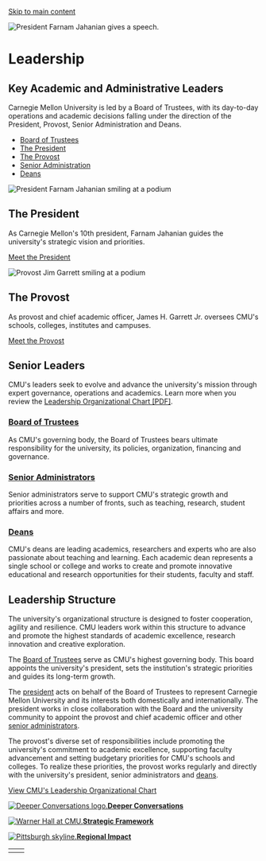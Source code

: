 [Skip to main content](https://www.cmu.edu/leadership#main-content)

![President Farnam Jahanian gives a speech.](https://www.cmu.edu/sites/default/files/styles/large_hero_1920x1080/public/2025-05/Screenshot%202024-12-09%20at%2011.11.01%E2%80%AFAM%201.jpg.webp?itok=I98A7gpF)

# Leadership

## Key Academic and Administrative Leaders

Carnegie Mellon University is led by a Board of Trustees, with its day-to-day operations and academic decisions falling under the direction of the President, Provost, Senior Administration and Deans.

- [Board of Trustees](https://www.cmu.edu/leadership/board)
- [The President](https://www.cmu.edu/leadership/president)
- [The Provost](https://www.cmu.edu/leadership/the-provost)
- [Senior Administration](https://www.cmu.edu/leadership/senior-admin)
- [Deans](https://www.cmu.edu/leadership/deans)

![President Farnam Jahanian smiling at a podium](https://www.cmu.edu/sites/default/files/styles/large_box_800_x_600/public/2025-06/presidents_welcome_900x600-min%20%281%29%201.png.webp?itok=jTEU5S28)

## The President

As Carnegie Mellon's 10th president, Farnam Jahanian guides the university's strategic vision and priorities.

[Meet the President](https://www.cmu.edu/leadership/president/bio)

![Provost Jim Garrett smiling at a podium](https://www.cmu.edu/sites/default/files/styles/large_box_800_x_600/public/2025-06/MC_190519M_Commencement_KL106%201.png.webp?itok=8fzkG17T)

## The Provost

As provost and chief academic officer, James H. Garrett Jr. oversees CMU's schools, colleges, institutes and campuses.

[Meet the Provost](https://www.cmu.edu/leadership/the-provost/bio)

## Senior Leaders

CMU's leaders seek to evolve and advance the university's mission through expert governance, operations and academics. Learn more when you review the [Leadership Organizational Chart \[PDF\]](https://cmu.edu/sites/default/files/documents/cmu-leadership-org-chart.pdf).

### [Board of Trustees](https://www.cmu.edu/leadership/board)

As CMU's governing body, the Board of Trustees bears ultimate responsibility for the university, its policies, organization, financing and governance.

### [Senior Administrators](https://www.cmu.edu/leadership/senior-admin)

Senior administrators serve to support CMU's strategic growth and priorities across a number of fronts, such as teaching, research, student affairs and more.

### [Deans](https://www.cmu.edu/leadership/deans)

CMU's deans are leading academics, researchers and experts who are also passionate about teaching and learning. Each academic dean represents a single school or college and works to create and promote innovative educational and research opportunities for their students, faculty and staff.

## Leadership Structure

The university's organizational structure is designed to foster cooperation, agility and resilience. CMU leaders work within this structure to advance and promote the highest standards of academic excellence, research innovation and creative exploration.

The [Board of Trustees](https://www.cmu.edu/leadership/board) serve as CMU's highest governing body. This board appoints the university's president, sets the institution's strategic priorities and guides its long-term growth.

The [president](https://www.cmu.edu/leadership/president) acts on behalf of the Board of Trustees to represent Carnegie Mellon University and its interests both domestically and internationally. The president works in close collaboration with the Board and the university community to appoint the provost and chief academic officer and other [senior administrators](https://www.cmu.edu/leadership/senior-admin).

The provost's diverse set of responsibilities include promoting the university's commitment to academic excellence, supporting faculty advancement and setting budgetary priorities for CMU's schools and colleges. To realize these priorities, the provost works regularly and directly with the university's president, senior administrators and [deans](https://www.cmu.edu/leadership/deans).

[View CMU's Leadership Organizational Chart](https://cmu.edu/sites/default/files/documents/cmu-leadership-org-chart.pdf)

[![Deeper Conversations logo.](https://www.cmu.edu/sites/default/files/styles/large_testimonial_grid_384x256/public/2025-05/deeper-conversations-logo-500x500.jpg.webp?itok=2IkZ6lIT)**Deeper Conversations**](https://www.cmu.edu/leadership/deeper-conversations)

[![Warner Hall at CMU.](https://www.cmu.edu/sites/default/files/styles/large_testimonial_grid_384x256/public/2025-05/warner-02-500x500-min.jpg.webp?itok=u5M7XHXu)**Strategic Framework**](https://www.cmu.edu/strategic-framework/)

[![Pittsburgh skyline. ](https://www.cmu.edu/sites/default/files/styles/large_testimonial_grid_384x256/public/2025-05/pittsburgh-skyline-shot-500x500-min.jpg.webp?itok=JHGeb_nF)**Regional Impact**](https://www.cmu.edu/regional-impact)

|     |     |
| --- | --- |
|  |  |
